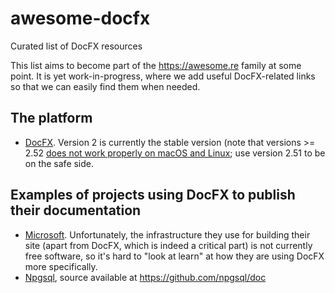 # awesome-docfx

Curated list of DocFX resources

This list aims to become part of the https://awesome.re family at some point. It is yet work-in-progress, where we add useful DocFX-related links so that we can easily find them when needed.

## The platform

- [DocFX](https://github.com/dotnet/docfx). Version 2 is currently the stable version (note that versions >= 2.52 [does not work properly on macOS and Linux](https://github.com/dotnet/docfx/issues/5785); use version 2.51 to be on the safe side.

## Examples of projects using DocFX to publish their documentation

- [Microsoft](https://docs.microsoft.com). Unfortunately, the infrastructure they use for building their site (apart from DocFX, which is indeed a critical part) is not currently free software, so it's hard to "look at learn" at how they are using DocFX more specifically.
- [Npgsql](http://npgsql.org/), source available at https://github.com/npgsql/doc
